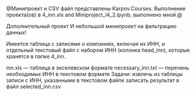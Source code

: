 @Минипроект и CSV файл представлены Karpov.Courses. Выполнение проекта(ов) в 4_inn.xls and Miniproject_l4_2.ipynb, выполнено мной.@

Дополнительный проект
И небольшой минипроект на фильтрацию данных!

Имеется таблица с записями о компаниях, включая их ИНН, и отдельный текстовый файл с набором ИНН (колонка head_inn), которые хранятся в папке 4_inn.

inn.xls — таблица в экселевском формате
necessary_inn.txt — перечень необходимых ИНН в текстовом формате
Задачи:
извлечь из таблицы записи с ИНН, указанными в текстовом файле
записать результат в файл selected_inn.csv
